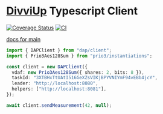 # [DivviUp](https://divviup.org/) Typescript Client


[![Coverage Status](https://coveralls.io/repos/github/divviup/divviup-ts/badge.svg?branch=main)](https://coveralls.io/github/divviup/divviup-ts?branch=main)
[![CI](https://github.com/divviup/divviup-ts/actions/workflows/ci.yaml/badge.svg)](https://github.com/divviup/divviup-ts/actions/workflows/ci.yaml)

[docs for main](https://divviup.github.io/divviup-ts/)

```typescript
import { DAPClient } from "dap/client";
import { Prio3Aes128Sum } from "prio3/instantiations";

const client = new DAPClient({
  vdaf: new Prio3Aes128Sum({ shares: 2, bits: 8 }),
  taskId: "3XTBHxTtUAtI516GeXZsVIKjBPYVNIYmF94vEBb4jcY",
  leader: "http://localhost:8080",
  helpers: ["http://localhost:8081"],
});

await client.sendMeasurement(42, null);
```
